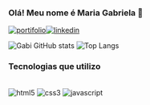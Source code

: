 ### Olá! Meu nome é Maria Gabriela 👋
[![portifolio](https://img.shields.io/badge/website-000000?style=for-the-badge&logo=About.me&logoColor=white)](https://gabszeran.github.io/)[![linkedin](https://img.shields.io/badge/LinkedIn-0077B5?style=for-the-badge&logo=linkedin&logoColor=white)]([https://www.linkedin.com/in/maria-gabriela-cardoso-pereira-113895273/](https://www.linkedin.com/in/maria-gabriela-cardoso-pereira-113895273/))

![Gabi GitHub stats](https://github-readme-stats.vercel.app/api?username=Gabszeran&show_icons=true&theme=onedark)
![Top Langs](https://github-readme-stats.vercel.app/api/top-langs/?username=Gabszeran&layout=compact)

### Tecnologias que utilizo 
<div style="display: inlinie_block"><br/>
<img aling="center" alt="html5" src="https://img.shields.io/badge/HTML5-E34F26?style=for-the-badge&logo=html5&logoColor=white"/>
<img aling="center" alt="css3" src="https://img.shields.io/badge/CSS3-1572B6?style=for-the-badge&logo=css3&logoColor=white"/>
<img aling="center" alt="javascript" src="https://img.shields.io/badge/JavaScript-323330?style=for-the-badge&logo=javascript&logoColor=F7DF1E"/>
</div>
<br>


